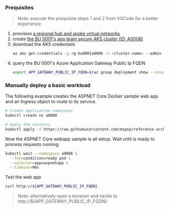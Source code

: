 ### Prequisites

> Note: execute the prequisite steps 1 and 2 from VSCode for a better experience

1. provision [a regional hub and spoke virtual networks](./secure-baseline/networking/network-deploy.azcli)
2. create [the BU 0001's app team secure AKS cluster (ID: A0008)](./secure-baseline/network-deploy.azcli)
3. download the AKS credentails
   ``` bash
   az aks get-credentials -g rg-bu0001a0008 -n <cluster-name> --admin
   ```
4. query the BU 0001's Azure Application Gateway Public Ip FQDN
   ``` bash
   export APP_GATEWAY_PUBLIC_IP_FQDN=$(az group deployment show --resource-group rg-bu0001a0008 -n cluster-stamp --query properties.outputs.appGatewayPublicIpFqdn.value -o tsv)
   ```

### Manually deploy a basic workload

The following example creates the ASPNET Core Docker sample web app and an Ingress object to route to its service.

```bash
# Create application namespace
kubectl create ns a0008

# Apply the contents
kubectl apply -f https://raw.githubusercontent.com/mspnp/reference-architectures/master/aks/secure-baseline/workload/aspnetapp.yaml
```

Now the ASPNET Core webapp sample is all setup. Wait until is ready to process requests running:

```bash
kubectl wait --namespace a0008 \
  --for=condition=ready pod \
  --selector=app=aspnetapp \
  --timeout=90s
```

Test the web app

```bash
curl http://${APP_GATEWAY_PUBLIC_IP_FQDN}
```

> Note: alternatively open a browser and navite to http://${APP_GATEWAY_PUBLIC_IP_FQDN}
